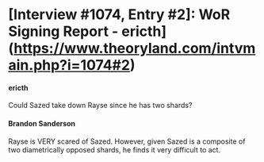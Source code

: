 # [Interview #1074, Entry #2]: WoR Signing Report - ericth](https://www.theoryland.com/intvmain.php?i=1074#2)

#### ericth

Could Sazed take down Rayse since he has two shards?

#### Brandon Sanderson

Rayse is VERY scared of Sazed. However, given Sazed is a composite of two diametrically opposed shards, he finds it very difficult to act.

